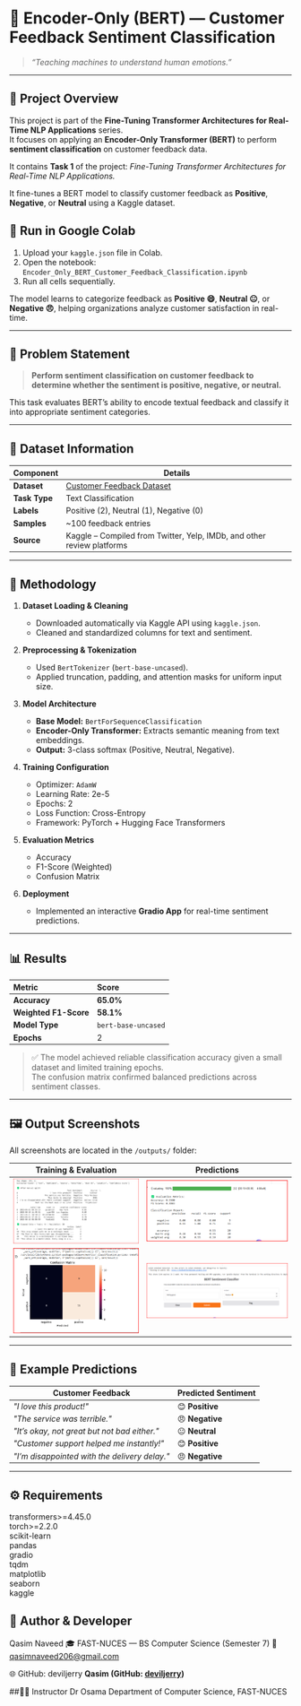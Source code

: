 # 🧠 Encoder-Only (BERT) — Customer Feedback Sentiment Classification  
> *“Teaching machines to understand human emotions.”*  

---

## 🎯 Project Overview

This project is part of the **Fine-Tuning Transformer Architectures for Real-Time NLP Applications** series.  
It focuses on applying an **Encoder-Only Transformer (BERT)** to perform **sentiment classification** on customer feedback data.

It contains **Task 1** of the project: *Fine-Tuning Transformer Architectures for Real-Time NLP Applications.*

It fine-tunes a BERT model to classify customer feedback as **Positive**, **Negative**, or **Neutral** using a Kaggle dataset.

## 🚀 Run in Google Colab
1. Upload your `kaggle.json` file in Colab.
2. Open the notebook: `Encoder_Only_BERT_Customer_Feedback_Classification.ipynb`
3. Run all cells sequentially.


The model learns to categorize feedback as **Positive 😄**, **Neutral 😐**, or **Negative 😠**, helping organizations analyze customer satisfaction in real-time.

---

## 🧩 Problem Statement

> **Perform sentiment classification on customer feedback to determine whether the sentiment is positive, negative, or neutral.**

This task evaluates BERT’s ability to encode textual feedback and classify it into appropriate sentiment categories.

---

## 🧠 Dataset Information

| Component | Details |
|------------|----------|
| **Dataset** | [Customer Feedback Dataset](https://www.kaggle.com/datasets/vishweshsalodkar/customer-feedback-dataset?select=sentiment-analysis.csv) |
| **Task Type** | Text Classification |
| **Labels** | Positive (2), Neutral (1), Negative (0) |
| **Samples** | ~100 feedback entries |
| **Source** | Kaggle – Compiled from Twitter, Yelp, IMDb, and other review platforms |

---

## 🧰 Methodology

1. **Dataset Loading & Cleaning**  
   - Downloaded automatically via Kaggle API using `kaggle.json`.  
   - Cleaned and standardized columns for text and sentiment.  

2. **Preprocessing & Tokenization**  
   - Used `BertTokenizer` (`bert-base-uncased`).  
   - Applied truncation, padding, and attention masks for uniform input size.  

3. **Model Architecture**  
   - **Base Model:** `BertForSequenceClassification`  
   - **Encoder-Only Transformer:** Extracts semantic meaning from text embeddings.  
   - **Output:** 3-class softmax (Positive, Neutral, Negative).  

4. **Training Configuration**  
   - Optimizer: `AdamW`  
   - Learning Rate: 2e-5  
   - Epochs: 2  
   - Loss Function: Cross-Entropy  
   - Framework: PyTorch + Hugging Face Transformers  

5. **Evaluation Metrics**  
   - Accuracy  
   - F1-Score (Weighted)  
   - Confusion Matrix  

6. **Deployment**  
   - Implemented an interactive **Gradio App** for real-time sentiment predictions.

---

## 📊 Results

| Metric | Score |
|:--------|:-------|
| **Accuracy** | **65.0%** |
| **Weighted F1-Score** | **58.1%** |
| **Model Type** | `bert-base-uncased` |
| **Epochs** | 2 |

> ✅ The model achieved reliable classification accuracy given a small dataset and limited training epochs.  
> The confusion matrix confirmed balanced predictions across sentiment classes.

---

## 🖼️ Output Screenshots

All screenshots are located in the `/outputs/` folder:

| Training & Evaluation | Predictions |
|------------------------|-------------|
| ![Output 1](outputs/A3-T01_00.png) | ![Output 2](outputs/A3-T01_01.png) |
| ![Output 3](outputs/A3-T01_02.png) | ![Output 4](outputs/A3-T01_03.png) |

---

## 💬 Example Predictions

| Customer Feedback | Predicted Sentiment |
|--------------------|---------------------|
| *"I love this product!"* | 😊 **Positive** |
| *"The service was terrible."* | 😠 **Negative** |
| *"It’s okay, not great but not bad either."* | 😐 **Neutral** |
| *"Customer support helped me instantly!"* | 😊 **Positive** |
| *"I’m disappointed with the delivery delay."* | 😠 **Negative** |

---



## ⚙️ Requirements
transformers>=4.45.0 <br>
torch>=2.2.0 <br>
scikit-learn <br>
pandas <br>
gradio <br>
tqdm <br>
matplotlib <br>
seaborn <br>
kaggle <br>

## 👤 Author & Developer
Qasim Naveed
🎓 FAST-NUCES — BS Computer Science (Semester 7)
📧 qasimnaveed206@gmail.com

🌐 GitHub: deviljerry
**Qasim (GitHub: [deviljerry](https://github.com/deviljerry))**

##👨‍🏫 Instructor
Dr Osama
Department of Computer Science, FAST-NUCES
